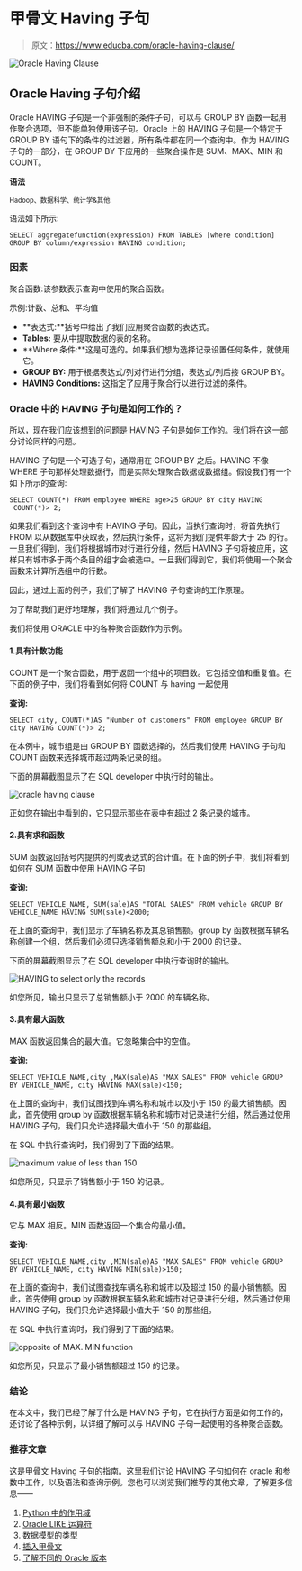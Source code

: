 # 甲骨文 Having 子句

> 原文：<https://www.educba.com/oracle-having-clause/>

![Oracle Having Clause](img/c88b60008d51b977febe36bfc7620337.png)



## Oracle Having 子句介绍

Oracle HAVING 子句是一个非强制的条件子句，可以与 GROUP BY 函数一起用作聚合选项，但不能单独使用该子句。Oracle 上的 HAVING 子句是一个特定于 GROUP BY 语句下的条件的过滤器，所有条件都在同一个查询中。作为 HAVING 子句的一部分，在 GROUP BY 下应用的一些聚合操作是 SUM、MAX、MIN 和 COUNT。

**语法**

<small>Hadoop、数据科学、统计学&其他</small>

语法如下所示:

`SELECT aggregatefunction(expression) FROM TABLES [where condition] GROUP BY column/expression
HAVING condition;`

### 因素

聚合函数:该参数表示查询中使用的聚合函数。

示例:计数、总和、平均值

*   **表达式:**括号中给出了我们应用聚合函数的表达式。
*   **Tables:** 要从中提取数据的表的名称。
*   **Where 条件:**这是可选的。如果我们想为选择记录设置任何条件，就使用它。
*   **GROUP BY:** 用于根据表达式/列对行进行分组，表达式/列后接 GROUP BY。
*   **HAVING Conditions:** 这指定了应用于聚合行以进行过滤的条件。

### Oracle 中的 HAVING 子句是如何工作的？

所以，现在我们应该想到的问题是 HAVING 子句是如何工作的。我们将在这一部分讨论同样的问题。

HAVING 子句是一个可选子句，通常用在 GROUP BY 之后。HAVING 不像 WHERE 子句那样处理数据行，而是实际处理聚合数据或数据组。假设我们有一个如下所示的查询:

`SELECT COUNT(*) FROM employee WHERE age>25 GROUP BY city HAVING  COUNT(*)> 2;`

如果我们看到这个查询中有 HAVING 子句。因此，当执行查询时，将首先执行 FROM 以从数据库中获取表，然后执行条件，这将为我们提供年龄大于 25 的行。一旦我们得到，我们将根据城市对行进行分组，然后 HAVING 子句将被应用，这样只有城市多于两个条目的组才会被选中。一旦我们得到它，我们将使用一个聚合函数来计算所选组中的行数。

因此，通过上面的例子，我们了解了 HAVING 子句查询的工作原理。

为了帮助我们更好地理解，我们将通过几个例子。

我们将使用 ORACLE 中的各种聚合函数作为示例。

#### 1.具有计数功能

COUNT 是一个聚合函数，用于返回一个组中的项目数。它包括空值和重复值。在下面的例子中，我们将看到如何将 COUNT 与 having 一起使用

**查询:**

`SELECT city, COUNT(*)AS "Number of customers" FROM employee GROUP BY city
HAVING COUNT(*)> 2;`

在本例中，城市组是由 GROUP BY 函数选择的，然后我们使用 HAVING 子句和 COUNT 函数来选择城市超过两条记录的组。

下面的屏幕截图显示了在 SQL developer 中执行时的输出。

![oracle having clause](img/ad3d52f3286464f23fca8eb091e2446b.png)



正如您在输出中看到的，它只显示那些在表中有超过 2 条记录的城市。

#### 2.具有求和函数

SUM 函数返回括号内提供的列或表达式的合计值。在下面的例子中，我们将看到如何在 SUM 函数中使用 HAVING 子句

**查询:**

`SELECT VEHICLE_NAME, SUM(sale)AS "TOTAL SALES" FROM vehicle GROUP BY VEHICLE_NAME
HAVING SUM(sale)<2000;`

在上面的查询中，我们显示了车辆名称及其总销售额。group by 函数根据车辆名称创建一个组，然后我们必须只选择销售额总和小于 2000 的记录。

下面的屏幕截图显示了在 SQL developer 中执行查询时的输出。

![ HAVING to select only the records](img/3571cf22457d54887b11ad8ce6fb3276.png)



如您所见，输出只显示了总销售额小于 2000 的车辆名称。

#### 3.具有最大函数

MAX 函数返回集合的最大值。它忽略集合中的空值。

**查询:**

`SELECT VEHICLE_NAME,city ,MAX(sale)AS "MAX SALES" FROM vehicle GROUP BY VEHICLE_NAME, city
HAVING MAX(sale)<150;`

在上面的查询中，我们试图找到车辆名称和城市以及小于 150 的最大销售额。因此，首先使用 group by 函数根据车辆名称和城市对记录进行分组，然后通过使用 HAVING 子句，我们只允许选择最大值小于 150 的那些组。

在 SQL 中执行查询时，我们得到了下面的结果。

![maximum value of less than 150](img/7083539f70e4683a2d99be870421b96b.png)



如您所见，只显示了销售额小于 150 的记录。

#### 4.具有最小函数

它与 MAX 相反。MIN 函数返回一个集合的最小值。

**查询:**

`SELECT VEHICLE_NAME,city ,MIN(sale)AS "MAX SALES" FROM vehicle GROUP BY VEHICLE_NAME, city
HAVING MIN(sale)>150;`

在上面的查询中，我们试图查找车辆名称和城市以及超过 150 的最小销售额。因此，首先使用 group by 函数根据车辆名称和城市对记录进行分组，然后通过使用 HAVING 子句，我们只允许选择最小值大于 150 的那些组。

在 SQL 中执行查询时，我们得到了下面的结果。

![ opposite of MAX. MIN function ](img/725fb59cfb650c5d45a8799ce1ff274c.png)



如您所见，只显示了最小销售额超过 150 的记录。

### 结论

在本文中，我们已经了解了什么是 HAVING 子句，它在执行方面是如何工作的，还讨论了各种示例，以详细了解可以与 HAVING 子句一起使用的各种聚合函数。

### 推荐文章

这是甲骨文 Having 子句的指南。这里我们讨论 HAVING 子句如何在 oracle 和参数中工作，以及语法和查询示例。您也可以浏览我们推荐的其他文章，了解更多信息——

1.  [Python 中的作用域](https://www.educba.com/scope-in-python/)
2.  [Oracle LIKE 运算符](https://www.educba.com/oracle-like-operator/)
3.  [数据模型的类型](https://www.educba.com/types-of-data-model/)
4.  [插入甲骨文](https://www.educba.com/insert-in-oracle/)
5.  [了解不同的 Oracle 版本](https://www.educba.com/oracle-versions/)





